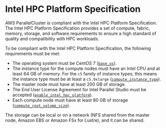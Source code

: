 # Intel HPC Platform Specification<a name="intel-hpc-platform-specification"></a>

AWS ParallelCluster is compliant with the Intel HPC Platform Specification\. The Intel HPC Platform Specification provides a set of compute, fabric, memory, storage, and software requirements to ensure a high standard of quality and compatibility with HPC workloads\.

To be compliant with the Intel HPC Platform Specification, the following requirements must be met:
+ The operating system must be CentOS 7 \([`base_os`](cluster-definition.md#base-os)\)\.
+ The instance type for the compute nodes must have an Intel CPU and at least 64 GB of memory\. For the `c5` family of instance types, this means the instance type must be at least a `c5.9xlarge` \([`compute_instance_type`](cluster-definition.md#compute-instance-type)\)\.
+ The master node must have at least 200 GB of storage\.
+ The End User License Agreement for Intel Parallel Studio must be accepted \([`enable_intel_hpc_platform`](cluster-definition.md#enable-intel-hpc-platform)\)\.
+ Each compute node must have at least 80 GB of storage \([`compute_root_volume_size`](cluster-definition.md#compute-root-volume-size)\)\.

The storage can be local or on a network \(NFS shared from the master node, Amazon EBS or Amazon FSx for Lustre\), and it can be shared\.